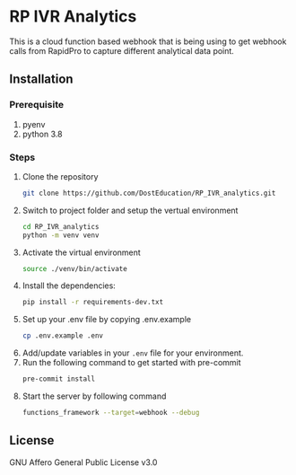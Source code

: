 # RP IVR Analytics
This is a cloud function based webhook that is being using to get webhook calls from RapidPro to capture different analytical data point.

## Installation

### Prerequisite
1. pyenv
2. python 3.8

### Steps
1. Clone the repository
    ```sh
    git clone https://github.com/DostEducation/RP_IVR_analytics.git
    ```
2. Switch to project folder and setup the vertual environment
    ```sh
    cd RP_IVR_analytics
    python -m venv venv
    ```
3. Activate the virtual environment
    ```sh
    source ./venv/bin/activate
    ```
4. Install the dependencies:
    ```sh
    pip install -r requirements-dev.txt
    ```
5. Set up your .env file by copying .env.example
    ```sh
    cp .env.example .env
    ```
6. Add/update variables in your `.env` file for your environment.
7. Run the following command to get started with pre-commit
    ```sh
    pre-commit install
    ```
8. Start the server by following command
    ```sh
    functions_framework --target=webhook --debug
    ```

## License
GNU Affero General Public License v3.0
